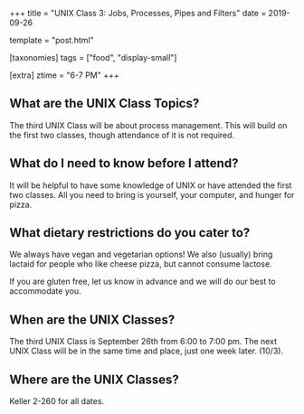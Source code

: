+++
title = "UNIX Class 3: Jobs, Processes, Pipes and Filters"
date = 2019-09-26

template = "post.html"

[taxonomies]
tags = ["food", "display-small"]

[extra]
ztime = "6-7 PM"
+++

<!-- more -->

## What are the UNIX Class Topics?

The third UNIX Class will be about process management. This will build on the first two classes, though attendance of it is not required.

## What do I need to know before I attend?

It will be helpful to have some knowledge of UNIX or have attended the first two classes. All you need to bring is yourself, your computer, and hunger for pizza. 

## What dietary restrictions do you cater to?

We always have vegan and vegetarian options! We also (usually) bring lactaid for people who like cheese pizza, but cannot consume lactose. 

If you are gluten free, let us know in advance and we will do our best to accommodate you.

## When are the UNIX Classes?
The third UNIX Class is September 26th from 6:00 to 7:00 pm. The next UNIX Class will be in the same time and place, just one week later. (10/3).

## Where are the UNIX Classes?
Keller 2-260 for all dates.
